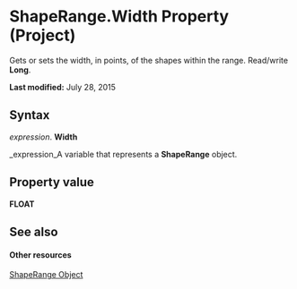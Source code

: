
# ShapeRange.Width Property (Project)
Gets or sets the width, in points, of the shapes within the range. Read/write  **Long**.

 **Last modified:** July 28, 2015


## Syntax

 _expression_. **Width**

 _expression_A variable that represents a  **ShapeRange** object.


## Property value

 **FLOAT**


## See also


#### Other resources


 [ShapeRange Object](315031aa-4b8c-424b-26e7-ce15897beb05.md)
